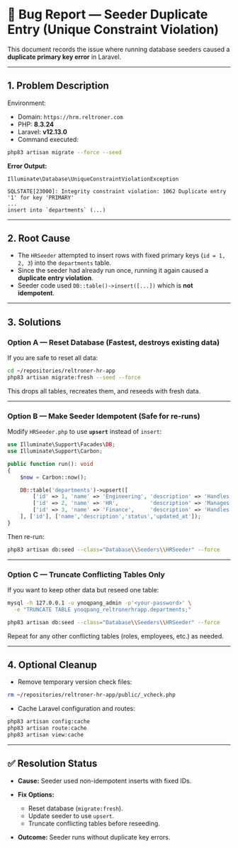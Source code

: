 # 🐛 Bug Report — Seeder Duplicate Entry (Unique Constraint Violation)

This document records the issue where running database seeders caused a **duplicate primary key error** in Laravel.

---

## 1. Problem Description

Environment:
- Domain: `https://hrm.reltroner.com`
- PHP: **8.3.24**
- Laravel: **v12.13.0**
- Command executed:

```bash
php83 artisan migrate --force --seed
````

**Error Output:**

```
Illuminate\Database\UniqueConstraintViolationException

SQLSTATE[23000]: Integrity constraint violation: 1062 Duplicate entry '1' for key 'PRIMARY'
...
insert into `departments` (...)
```

---

## 2. Root Cause

* The `HRSeeder` attempted to insert rows with fixed primary keys (`id = 1, 2, 3`) into the `departments` table.
* Since the seeder had already run once, running it again caused a **duplicate entry violation**.
* Seeder code used `DB::table()->insert([...])` which is **not idempotent**.

---

## 3. Solutions

### Option A — Reset Database (Fastest, destroys existing data)

If you are safe to reset all data:

```bash
cd ~/repositories/reltroner-hr-app
php83 artisan migrate:fresh --seed --force
```

This drops all tables, recreates them, and reseeds with fresh data.

---

### Option B — Make Seeder Idempotent (Safe for re-runs)

Modify `HRSeeder.php` to use **`upsert`** instead of `insert`:

```php
use Illuminate\Support\Facades\DB;
use Illuminate\Support\Carbon;

public function run(): void
{
    $now = Carbon::now();

    DB::table('departments')->upsert([
        ['id' => 1, 'name' => 'Engineering', 'description' => 'Handles all technical tasks.',  'status' => 'active', 'created_at' => $now, 'updated_at' => $now],
        ['id' => 2, 'name' => 'HR',          'description' => 'Manages employee welfare.',      'status' => 'active', 'created_at' => $now, 'updated_at' => $now],
        ['id' => 3, 'name' => 'Finance',     'description' => 'Handles all financial matters.', 'status' => 'active', 'created_at' => $now, 'updated_at' => $now],
    ], ['id'], ['name','description','status','updated_at']);
}
```

Then re-run:

```bash
php83 artisan db:seed --class="Database\\Seeders\\HRSeeder" --force
```

---

### Option C — Truncate Conflicting Tables Only

If you want to keep other data but reseed one table:

```bash
mysql -h 127.0.0.1 -u ynoqpang_admin -p'<your-password>' \
  -e "TRUNCATE TABLE ynoqpang_reltronerhrapp.departments;"

php83 artisan db:seed --class="Database\\Seeders\\HRSeeder" --force
```

Repeat for any other conflicting tables (roles, employees, etc.) as needed.

---

## 4. Optional Cleanup

* Remove temporary version check files:

```bash
rm ~/repositories/reltroner-hr-app/public/_vcheck.php
```

* Cache Laravel configuration and routes:

```bash
php83 artisan config:cache
php83 artisan route:cache
php83 artisan view:cache
```

---

## ✅ Resolution Status

* **Cause:** Seeder used non-idempotent inserts with fixed IDs.
* **Fix Options:**

  * Reset database (`migrate:fresh`).
  * Update seeder to use `upsert`.
  * Truncate conflicting tables before reseeding.
* **Outcome:** Seeder runs without duplicate key errors.

